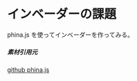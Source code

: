 # インベーダーの課題
phina.js を使ってインベーダーを作ってみる。 

##### 素材引用元
[github phina.js](https://github.com/phinajs/phina.js)